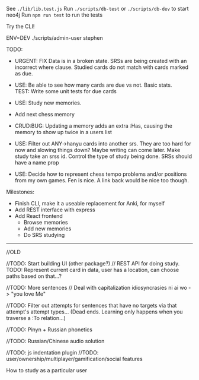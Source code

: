 
See `./lib/lib.test.js`
Run `./scripts/db-test` or `./scripts/db-dev` to start neo4j
Run `npm run test` to run the tests

Try the CLI!

ENV=DEV ./scripts/admin-user stephen

TODO:

 * URGENT: FIX Data is in a broken state.  SRSs are being created with an incorrect where clause.  Studied cards do not match with cards marked as due.  


* USE: Be able to see how many cards are due vs not.  Basic stats.  
  TEST: Write some unit tests for due cards



* USE: Study new memories.
  
* Add next chess memory 

* CRUD:BUG: Updating a memory adds an extra :Has, causing the memory to show up twice in a users list

* USE: Filter out ANY->hanyu cards into another srs.  They are too hard for now and slowing things down? Maybe writing can come later.  Make study take an srss id.  Control the type of study being done.  SRSs should have a name prop
* USE: Decide how to represent chess tempo problems and/or positions from my own games.  Fen is nice.  A link back would be nice too though.


Milestones:
* Finish CLI, make it a useable replacement for Anki, for myself
* Add REST interface with express
* Add React frontend
  - Browse memories
  - Add new memories
  - Do SRS studying 




----

//OLD

//TODO: Start building UI (other package?)
//  REST API for doing study.  TODO: Represent current card in data, user has a location, can choose paths based on that...?

//TODO: More sentences
//  Deal with capitalization idiosyncrasies
    ni ai wo -> "you love Me"

//TODO: Filter out attempts for sentences that have no targets via that attempt's attempt types... (Dead ends.  Learning only happens when you traverse a :To relation...)

//TODO: Pinyn + Russian phonetics

//TODO: Russian/Chinese audio solution 

//TODO: js indentation plugin
//TODO: user/ownership/multiplayer/gamification/social features

How to study as a particular user
